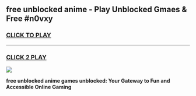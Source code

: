 
## free unblocked anime - Play Unblocked Gmaes & Free #n0vxy
<h3>
<a href="https://news.freeplayer.one?title=free_unblocked_anime&ref=27F">CLICK TO PLAY</a></h3>
<hr>

<h3>
<a href="https://news.freeplayer.one?title=free_unblocked_anime&ref=27F">CLICK 2 PLAY</a>
  
</h3>

<a href="https://news.freeplayer.one?title=free_unblocked_anime&ref=27F/"><img src="https://clearcache.store/games.png"></a>


**free unblocked anime games unblocked: Your Gateway to Fun and Accessible Online Gaming**
